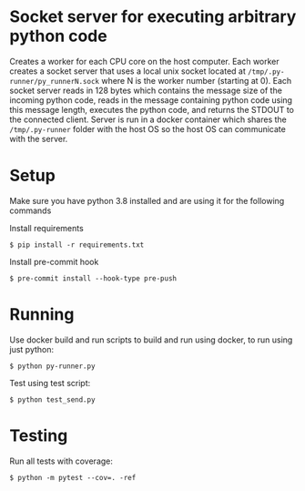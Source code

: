 # Socket server for executing arbitrary python code
Creates a worker for each CPU core on the host computer. Each worker creates a socket server that uses a local unix socket located at `/tmp/.py-runner/py_runnerN.sock` where N is the worker number (starting at 0). Each socket server reads in 128 bytes which contains the message size of the incoming python code, reads in the message containing python code using this message length, executes the python code, and returns the STDOUT to the connected client. Server is run in a docker container which shares the `/tmp/.py-runner` folder with the host OS so the host OS can communicate with the server.

# Setup

Make sure you have python 3.8 installed and are using it for the following commands

Install requirements

`$ pip install -r requirements.txt`

Install pre-commit hook

`$ pre-commit install --hook-type pre-push`


# Running

Use docker build and run scripts to build and run using docker, to run using just python:

`$ python py-runner.py`

Test using test script:

`$ python test_send.py`

# Testing

Run all tests with coverage:

`$ python -m pytest --cov=. -ref`
